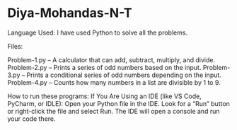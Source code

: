 # Diya-Mohandas-N-T

Language Used:
I have used Python  to solve all the problems.

Files:

Problem-1.py – A calculator that can add, subtract, multiply, and divide.
Problem-2.py – Prints a series of odd numbers based on the input.
Problem-3.py – Prints a conditional series of odd numbers depending on the input.
Problem-4.py – Counts how many numbers in a list are divisible by 1 to 9.

How to run these programs:
If You Are Using an IDE (like VS Code, PyCharm, or IDLE):
Open your Python file in the IDE.
Look for a “Run” button or right-click the file and select Run.
The IDE will open a console and run your code there.
